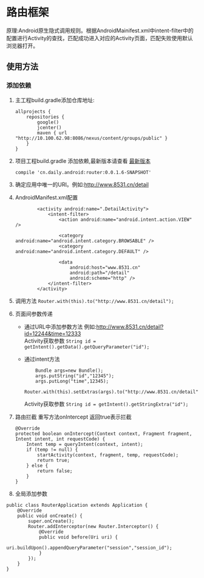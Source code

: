 # 路由框架
原理:Android原生隐式调用规则。根据AndroidMainifest.xml中intent-filter中的配置进行Activity的查找，匹配成功进入对应的Activity页面，匹配失败使用默认浏览器打开。
## 使用方法

### 添加依赖
1. 主工程build.gradle添加仓库地址:
	
	```
	allprojects {
	    repositories {
	        google()
	        jcenter()
	        maven { url "http://10.100.62.98:8086/nexus/content/groups/public" }
	    }
	}
	```
2. 项目工程build.gradle 添加依赖,最新版本请查看 [最新版本](http://10.100.62.98:8086/nexus/#nexus-search;gav~cn.daily.android~router~~~)

	```
	compile 'cn.daily.android:router:0.0.1.6-SNAPSHOT'
	```
3. 确定应用中唯一的URI。例如:http://www.8531.cn/detail
4. AndroidManifest.xml配置
	
	```
	        <activity android:name=".DetailActivity">
	            <intent-filter>
	                <action android:name="android.intent.action.VIEW" />
	
	                <category android:name="android.intent.category.BROWSABLE" />
	                <category android:name="android.intent.category.DEFAULT" />
	
	                <data
	                    android:host="www.8531.cn"
	                    android:path="/detail"
	                    android:scheme="http" />
	            </intent-filter>
	        </activity>	
	```
        
5. 调用方法 ``Router.with(this).to("http://www.8531.cn/detail");``
6. 页面间参数传递
	* 通过URL中添加参数方法 例如:http://www.8531.cn/detail?id=12244&time=12333  
	 	   Activity获取参数 ``String id = getIntent().getData().getQueryParameter("id");``
	* 通过intent方法
	
		```
			Bundle args=new Bundle();
			args.putString("id","12345");
			args.putLong("time",12345);
			Router.with(this).setExtras(args).to("http://www.8531.cn/detail");
		```
		
		Activity获取参数 ``String id = getIntent().getStringExtra("id");``
		
7. 路由拦截
	重写方法onIntercept 返回true表示拦截
	
	```
    @Override
    protected boolean onIntercept(Context context, Fragment fragment, Intent intent, int requestCode) {
        Intent temp = queryIntent(context, intent);
        if (temp != null) {
            startActivity(context, fragment, temp, requestCode);
            return true;
        } else {
            return false;
        }
    }
	```
8. 全局添加参数

```
public class RouterApplication extends Application {
    @Override
    public void onCreate() {
        super.onCreate();
        Router.addInterceptor(new Router.Interceptor() {
            @Override
            public void before(Uri uri) {
                uri.buildUpon().appendQueryParameter("session","session_id");
            }
        });
    }
}
```